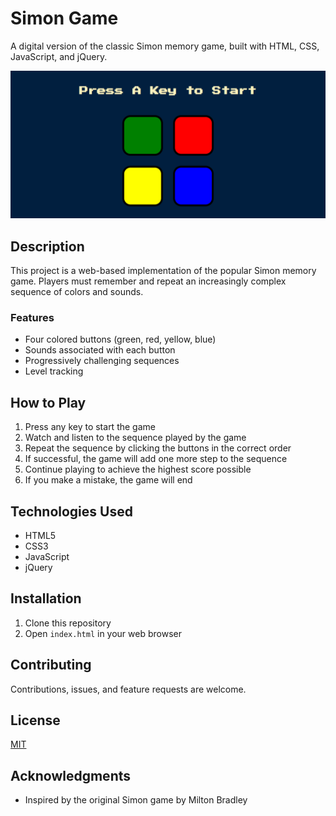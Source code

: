 # Simon Game

A digital version of the classic Simon memory game, built with HTML, CSS, JavaScript, and jQuery.

![Simon Game Screenshot](./images/Simon.png)

## Description

This project is a web-based implementation of the popular Simon memory game. Players must remember and repeat an increasingly complex sequence of colors and sounds.

### Features

- Four colored buttons (green, red, yellow, blue)
- Sounds associated with each button
- Progressively challenging sequences
- Level tracking

## How to Play

1. Press any key to start the game
2. Watch and listen to the sequence played by the game
3. Repeat the sequence by clicking the buttons in the correct order
4. If successful, the game will add one more step to the sequence
5. Continue playing to achieve the highest score possible
6. If you make a mistake, the game will end

## Technologies Used

- HTML5
- CSS3
- JavaScript
- jQuery

## Installation

1. Clone this repository
2. Open `index.html` in your web browser

## Contributing

Contributions, issues, and feature requests are welcome.

## License

[MIT](https://choosealicense.com/licenses/mit/)

## Acknowledgments

- Inspired by the original Simon game by Milton Bradley

